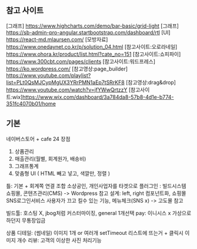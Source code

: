 ## 참고 사이트
[그래프] https://www.highcharts.com/demo/bar-basic/grid-light
[그래프] https://sb-admin-pro-angular.startbootstrap.com/dashboard/rtl
[UI] https://react-md.mlaursen.com/
[모방자료] https://www.onedaynet.co.kr/p/solution_04.html
[참고사이트:오로라네일] https://www.ohora.kr/product/list.html?cate_no=151
[참고사이트:쇼피파이] https://www.300cbt.com/pages/clients
[참고사이트:워드프레스] https://ko.wordpress.com/
[참고영상:page_builder] https://www.youtube.com/playlist?list=PLt0QsMJCypMgUX3YRrPMN1aEp7tSRrKF8
[참고영상:drag&drop] https://www.youtube.com/watch?v=jfYWwQrtzzY
[참고사이트:wix]https://www.wix.com/dashboard/3a784da8-57b8-4d1e-b774-351fc4070b01/home

## 기본
네이버스토어 + cafe 24 장점
1. 상품관리
2. 매출관리(월별, 회계원가, 배송비)
3. 그래프통계
4. 맞춤형 UI ( HTML 빼고 넣고, 색깔만, 정렬 )

틀: 기본 + 회계쪽 연결 조합
소상공인, 개인사업자를 타겟으로
플러그인 : 빌드시스템
               쇼핑몰, 콘텐츠관리(CMS) -> Wordpress 참고
설계: left, right 컴포넌트화, 쇼핑몰 SNS로그인서비스
        사용자가 끄고 킬수 있는 기능, 메뉴체크(SNS x) -> 고도몰 참고

빌드툴: 호스팅 X, jbog처럼 커스터마이징, general 1개선택
pay: 이니시스 x 가상으로 하던지 무통장입금

상품 디테일: (썸네일) 이미지 1개 or 여러개 setTimeout
                        리스트에 뜨는거 + 클릭시 이미지 개수
리뷰: 고객의 이상한 사진 처리기능
